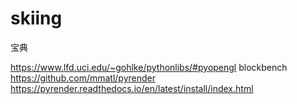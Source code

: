 # skiing
宝典

https://www.lfd.uci.edu/~gohlke/pythonlibs/#pyopengl
blockbench
https://github.com/mmatl/pyrender
https://pyrender.readthedocs.io/en/latest/install/index.html

